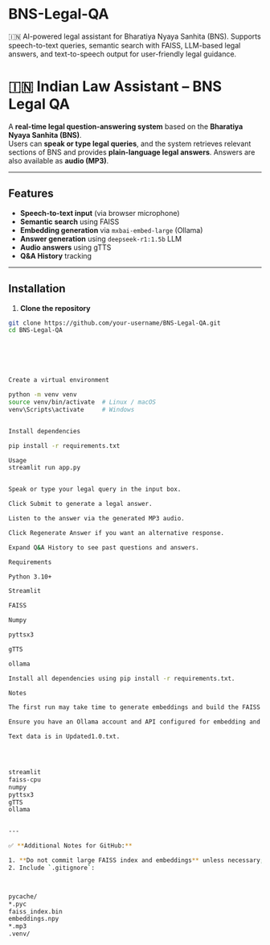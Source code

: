 # BNS-Legal-QA
🇮🇳 AI-powered legal assistant for Bharatiya Nyaya Sanhita (BNS). Supports speech-to-text queries, semantic search with FAISS, LLM-based legal answers, and text-to-speech output for user-friendly legal guidance.


# 🇮🇳 Indian Law Assistant – BNS Legal QA

A **real-time legal question-answering system** based on the **Bharatiya Nyaya Sanhita (BNS)**.  
Users can **speak or type legal queries**, and the system retrieves relevant sections of BNS and provides **plain-language legal answers**. Answers are also available as **audio (MP3)**.

---

## Features

- **Speech-to-text input** (via browser microphone)
- **Semantic search** using FAISS
- **Embedding generation** via `mxbai-embed-large` (Ollama)
- **Answer generation** using `deepseek-r1:1.5b` LLM
- **Audio answers** using gTTS
- **Q&A History** tracking

---

## Installation

1. **Clone the repository**

```bash
git clone https://github.com/your-username/BNS-Legal-QA.git
cd BNS-Legal-QA






Create a virtual environment

python -m venv venv
source venv/bin/activate  # Linux / macOS
venv\Scripts\activate     # Windows


Install dependencies

pip install -r requirements.txt

Usage
streamlit run app.py


Speak or type your legal query in the input box.

Click Submit to generate a legal answer.

Listen to the answer via the generated MP3 audio.

Click Regenerate Answer if you want an alternative response.

Expand Q&A History to see past questions and answers.

Requirements

Python 3.10+

Streamlit

FAISS

Numpy

pyttsx3

gTTS

ollama

Install all dependencies using pip install -r requirements.txt.

Notes

The first run may take time to generate embeddings and build the FAISS index.

Ensure you have an Ollama account and API configured for embedding and LLM generation.

Text data is in Updated1.0.txt.




streamlit
faiss-cpu
numpy
pyttsx3
gTTS
ollama


---

✅ **Additional Notes for GitHub:**

1. **Do not commit large FAISS index and embeddings** unless necessary; they can be regenerated. You can add them to `.gitignore`.
2. Include `.gitignore`:



pycache/
*.pyc
faiss_index.bin
embeddings.npy
*.mp3
.venv/
